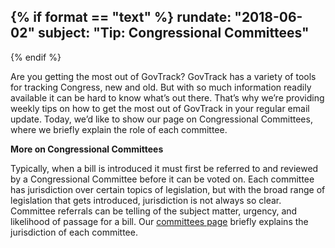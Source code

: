 {% if format == "text" %}
rundate: "2018-06-02"
subject: "Tip: Congressional Committees"
----------
{% endif %}

Are you getting the most out of GovTrack? GovTrack has a variety of tools for tracking Congress, new and old. But with 
so much information readily available it can be hard to know what’s out there. That’s why we’re providing weekly tips 
on how to get the most out of GovTrack in your regular email update. Today, we’d like to show our page on 
Congressional Committees, where we briefly explain the role of each committee.

**More on Congressional Committees**

Typically, when a bill is introduced it must first be referred to and reviewed by a Congressional Committee before it 
can be voted on. Each committee has jurisdiction over certain topics of legislation, but with the broad range of 
legislation that gets introduced, jurisdiction is not always so clear. Committee referrals can be telling of the 
subject matter, urgency, and likelihood of passage for a bill. Our [committees page](https://www.govtrack.us/congress/committees/)
briefly explains the jurisdiction of each committee.
